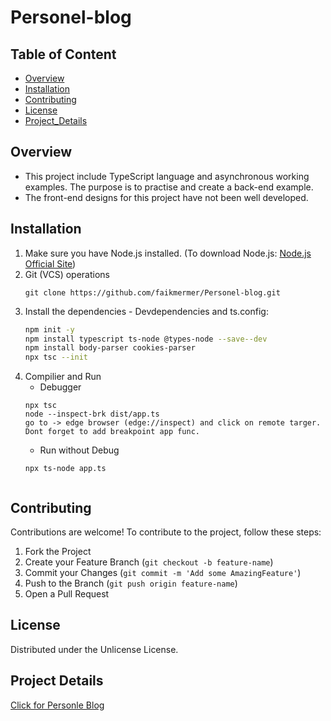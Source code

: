 # Personel-blog

  ## Table of Content
  - [Overview](#Overview)
  - [Installation](#Installation)
  - [Contributing](#Contributing)
  - [License](#License)
  - [Project_Details](#ProjectDetails)

## Overview
- This project include TypeScript language and asynchronous working examples. The purpose is to practise and create a back-end example.
- The front-end designs for this project have not been well developed.

## Installation
1. Make sure you have Node.js installed. (To download Node.js: [Node.js Official Site](https://nodejs.org))
2. Git (VCS) operations
    ```
    git clone https://github.com/faikmermer/Personel-blog.git

4. Install the dependencies - Devdependencies and ts.config:
   ```bash
   npm init -y
   npm install typescript ts-node @types-node --save--dev
   npm install body-parser cookies-parser
   npx tsc --init
   ```
5. Compilier and Run
   * Debugger
   ```
   npx tsc
   node --inspect-brk dist/app.ts
   go to -> edge browser (edge://inspect) and click on remote targer. Dont forget to add breakpoint app func.
   ```
   * Run without Debug
   ```
   npx ts-node app.ts
  
   ```


## Contributing
Contributions are welcome! To contribute to the project, follow these steps:

1.  Fork the Project
3.  Create your Feature Branch (`git checkout -b feature-name`)
4.  Commit your Changes (`git commit -m 'Add some AmazingFeature'`)
5.  Push to the Branch (`git push origin feature-name`)
6.  Open a Pull Request

## License
Distributed under the Unlicense License.

## Project Details
[Click for Personle Blog ](https://roadmap.sh/projects/personal-blog)
